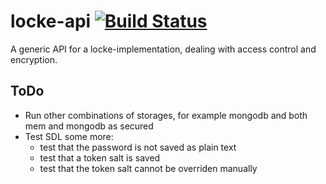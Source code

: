 locke-api [![Build Status](https://secure.travis-ci.org/jakobmattsson/locke-api.png)](http://travis-ci.org/jakobmattsson/locke-api)
=========

A generic API for a locke-implementation, dealing with access control and encryption.



ToDo
----
* Run other combinations of storages, for example mongodb and both mem and mongodb as secured
* Test SDL some more:
  * test that the password is not saved as plain text
  * test that a token salt is saved
  * test that the token salt cannot be overriden manually
